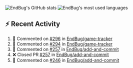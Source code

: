 ![EndBug's GitHub stats](https://github-readme-stats.vercel.app/api?username=endbug&show_icons=true&theme=dark)
![EndBug's most used languages](https://github-readme-stats.vercel.app/api/top-langs/?username=endbug&layout=compact&theme=dark)

## ⚡ Recent Activity

<!--START_SECTION:activity-->
1. 💬 Commented on [#296](https://github.com//EndBug/game-tracker/issues/296) in [EndBug/game-tracker](https://github.com//EndBug/game-tracker)
2. 💬 Commented on [#294](https://github.com//EndBug/game-tracker/issues/294) in [EndBug/game-tracker](https://github.com//EndBug/game-tracker)
3. 💬 Commented on [#257](https://github.com//EndBug/add-and-commit/issues/257) in [EndBug/add-and-commit](https://github.com//EndBug/add-and-commit)
4. ❌ Closed PR [#257](https://github.com//EndBug/add-and-commit/pull/257) in [EndBug/add-and-commit](https://github.com//EndBug/add-and-commit)
5. 💬 Commented on [#246](https://github.com//EndBug/add-and-commit/issues/246) in [EndBug/add-and-commit](https://github.com//EndBug/add-and-commit)
<!--END_SECTION:activity-->
